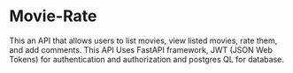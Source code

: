 # Movie-Rate
This an API that allows users to list movies, view listed movies, rate them, and add comments. This API Uses FastAPI framework, JWT (JSON Web Tokens) for authentication and authorization and postgres QL for database. 

